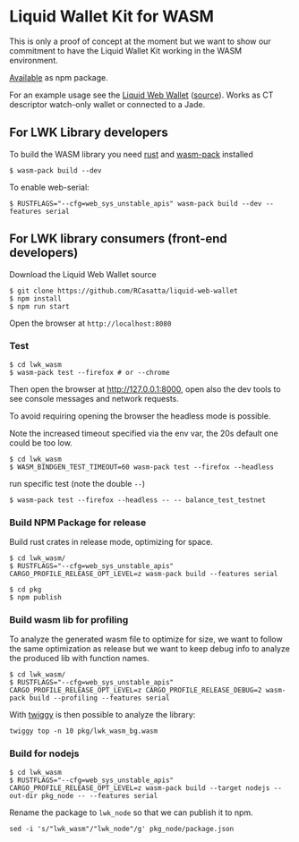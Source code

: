 
# Liquid Wallet Kit for WASM

This is only a proof of concept at the moment but we want to show our commitment to have the 
Liquid Wallet Kit working in the WASM environment.

[Available](https://www.npmjs.com/package/lwk_wasm) as npm package.

For an example usage see the [Liquid Web Wallet](https://liquidwebwallet.org/) ([source](https://github.com/RCasatta/liquid-web-wallet)). Works as CT descriptor watch-only wallet or connected to a Jade.


## For LWK Library developers

To build the WASM library you need [rust](https://www.rust-lang.org/learn/get-started) and
[wasm-pack](https://rustwasm.github.io/wasm-pack/installer/) installed

```shell
$ wasm-pack build --dev
```

To enable web-serial:

```shell
$ RUSTFLAGS="--cfg=web_sys_unstable_apis" wasm-pack build --dev --features serial
```

## For LWK library consumers (front-end developers)

Download the Liquid Web Wallet source

```shell
$ git clone https://github.com/RCasatta/liquid-web-wallet
$ npm install
$ npm run start
```

Open the browser at `http://localhost:8080`

### Test

```shell
$ cd lwk_wasm
$ wasm-pack test --firefox # or --chrome
```

Then open the browser at http://127.0.0.1:8000, open also the dev tools to see console messages and
network requests.

To avoid requiring opening the browser the headless mode is possible.

Note the increased timeout specified via the env var, the 20s default one could be too low.

```shell
$ cd lwk_wasm
$ WASM_BINDGEN_TEST_TIMEOUT=60 wasm-pack test --firefox --headless
```

run specific test (note the double `--`)

```shell
$ wasm-pack test --firefox --headless -- -- balance_test_testnet
```

### Build NPM Package for release

Build rust crates in release mode, optimizing for space.

```shell
$ cd lwk_wasm/
$ RUSTFLAGS="--cfg=web_sys_unstable_apis" CARGO_PROFILE_RELEASE_OPT_LEVEL=z wasm-pack build --features serial
```

```shell
$ cd pkg
$ npm publish
```

### Build wasm lib for profiling

To analyze the generated wasm file to optimize for size, we want to follow the same optimization
as release but we want to keep debug info to analyze the produced lib with function names.

```shell
$ cd lwk_wasm/
$ RUSTFLAGS="--cfg=web_sys_unstable_apis" CARGO_PROFILE_RELEASE_OPT_LEVEL=z CARGO_PROFILE_RELEASE_DEBUG=2 wasm-pack build --profiling --features serial
```

With [twiggy](https://github.com/rustwasm/twiggy) is then possible to analyze the library:

```shell
twiggy top -n 10 pkg/lwk_wasm_bg.wasm
```

### Build for nodejs

```shell
$ cd lwk_wasm
$ RUSTFLAGS="--cfg=web_sys_unstable_apis" CARGO_PROFILE_RELEASE_OPT_LEVEL=z wasm-pack build --target nodejs --out-dir pkg_node -- --features serial
```

Rename the package to `lwk_node` so that we can publish it to npm.

```shell
sed -i 's/"lwk_wasm"/"lwk_node"/g' pkg_node/package.json
```